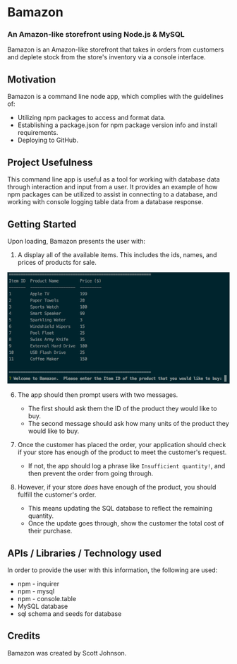 # Bamazon
### An Amazon-like storefront using Node.js &amp; MySQL

Bamazon is an Amazon-like storefront that takes in orders from customers and deplete stock from the store's inventory via a console interface.

## Motivation
Bamazon is a command line node app, which complies with the guidelines of:
* Utilizing npm packages to access and format data.
* Establishing a package.json for npm package version info and install requirements.
* Deploying to GitHub.

## Project Usefulness
This command line app is useful as a tool for working with database data through interaction and input from a user.  It provides an example of how npm packages can be utilized to assist in connecting to a database, and working with console logging table data from a database response.

## Getting Started
Upon loading, Bamazon presents the user with:

1.  A display all of the available items.  This includes the ids, names, and prices of products for sale.

![Customer view 1](https://github.com/rscottjohnson/Bamazon/blob/master/assets/ScreenShot-bamCust1.png)

6. The app should then prompt users with two messages.

   * The first should ask them the ID of the product they would like to buy.
   * The second message should ask how many units of the product they would like to buy.

7. Once the customer has placed the order, your application should check if your store has enough of the product to meet the customer's request.

   * If not, the app should log a phrase like `Insufficient quantity!`, and then prevent the order from going through.

8. However, if your store _does_ have enough of the product, you should fulfill the customer's order.
   * This means updating the SQL database to reflect the remaining quantity.
   * Once the update goes through, show the customer the total cost of their purchase.

## APIs / Libraries / Technology used
In order to provide the user with this information, the following are used:

* npm - inquirer
* npm - mysql
* npm - console.table
* MySQL database
* sql schema and seeds for database

## Credits
Bamazon was created by Scott Johnson.